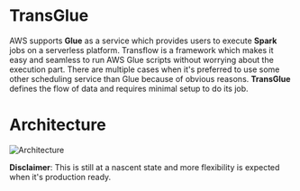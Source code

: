# TransGlue
AWS supports **Glue** as a service which provides users to execute **Spark** jobs on a serverless platform. Transflow is a framework which makes it easy and seamless to run AWS Glue scripts without worrying about the execution part. There are multiple cases when it's preferred to use some other scheduling service than Glue because of obvious reasons. **TransGlue** defines the flow of data and requires minimal setup to do its job. 

# Architecture

![Architecture](https://github.com/squeakysimple/awsglueservice/blob/master/images/transflow_atchitecture.jpg)

**Disclaimer**: This is still at a nascent state and more flexibility is expected when it's production ready.

